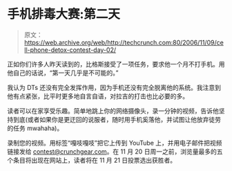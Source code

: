 # 手机排毒大赛:第二天

> 原文：<https://web.archive.org/web/http://techcrunch.com:80/2006/11/09/cell-phone-detox-contest-day-02/>

正如你们许多人昨天读到的，比格斯接受了一项任务，要求他一个月不打手机。用他自己的话说，“第一天几乎是不可能的。”

我认为 DTs 还没有完全发挥作用，因为手机还没有完全脱离他的系统。我注意到他有点紧张，比平时更多地自言自语，对拉吉的打击也比必要的多。

读者可以在家享受乐趣。简单地跳上你的网络摄像头，录一分钟的视频，告诉他坚持到底(或者如果你是更迂回的说服者，随时用手机奚落他，并试图让他放弃徒劳的任务 mwahaha)。

录制您的视频。用标签“嘎吱嘎吱”把它上传到 YouTube 上，并用电子邮件把视频链接发给 contest@crunchgear.com。在 11 月 20 日周一之前，浏览量最多的五个条目将出现在网站上，读者将在 11 月 21 日投票选出获胜者。